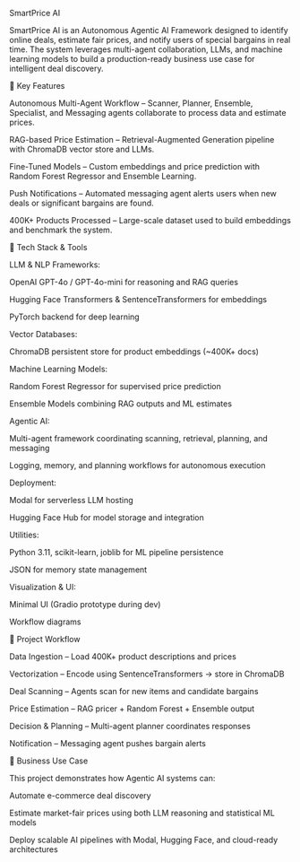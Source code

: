 SmartPrice AI

SmartPrice AI is an Autonomous Agentic AI Framework designed to identify online deals, estimate fair prices, and notify users of special bargains in real time. The system leverages multi-agent collaboration, LLMs, and machine learning models to build a production-ready business use case for intelligent deal discovery.

🚀 Key Features

Autonomous Multi-Agent Workflow – Scanner, Planner, Ensemble, Specialist, and Messaging agents collaborate to process data and estimate prices.

RAG-based Price Estimation – Retrieval-Augmented Generation pipeline with ChromaDB vector store and LLMs.

Fine-Tuned Models – Custom embeddings and price prediction with Random Forest Regressor and Ensemble Learning.

Push Notifications – Automated messaging agent alerts users when new deals or significant bargains are found.

400K+ Products Processed – Large-scale dataset used to build embeddings and benchmark the system.

🧠 Tech Stack & Tools

LLM & NLP Frameworks:

OpenAI GPT-4o / GPT-4o-mini for reasoning and RAG queries

Hugging Face Transformers & SentenceTransformers for embeddings

PyTorch backend for deep learning

Vector Databases:

ChromaDB persistent store for product embeddings (~400K+ docs)

Machine Learning Models:

Random Forest Regressor for supervised price prediction

Ensemble Models combining RAG outputs and ML estimates

Agentic AI:

Multi-agent framework coordinating scanning, retrieval, planning, and messaging

Logging, memory, and planning workflows for autonomous execution

Deployment:

Modal for serverless LLM hosting

Hugging Face Hub for model storage and integration

Utilities:

Python 3.11, scikit-learn, joblib for ML pipeline persistence

JSON for memory state management

Visualization & UI:

Minimal UI (Gradio prototype during dev)

Workflow diagrams

📂 Project Workflow

Data Ingestion – Load 400K+ product descriptions and prices

Vectorization – Encode using SentenceTransformers → store in ChromaDB

Deal Scanning – Agents scan for new items and candidate bargains

Price Estimation – RAG pricer + Random Forest + Ensemble output

Decision & Planning – Multi-agent planner coordinates responses

Notification – Messaging agent pushes bargain alerts

💼 Business Use Case

This project demonstrates how Agentic AI systems can:

Automate e-commerce deal discovery

Estimate market-fair prices using both LLM reasoning and statistical ML models

Deploy scalable AI pipelines with Modal, Hugging Face, and cloud-ready architectures
